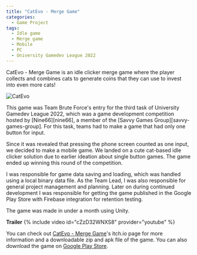 ```yaml
---
title: "CatEvo - Merge Game"
categories:
  - Game Project
tags:
  - Idle game
  - Merge game
  - Mobile
  - PC
  - University Gamedev League 2022
---
```


CatEvo - Merge Game is an idle clicker merge game where the player collects and combines cats to generate coins that they can use to invest into even more cats! 

![CatEvo]({{site.url}}{{site.baseurl}}/assets/images/catevo.png)

This game was Team Brute Force's entry for the third task of University Gamedev League 2022, which was a game development competition hosted by [Nine66][nine66], a member of the [Savvy Games Group][savvy-games-group]. For this task, teams had to make a game that had only one button for input.

Since it was revealed that pressing the phone screen counted as one input, we decided to make a mobile game. We landed on a cute cat-based idle clicker solution due to earlier ideation about single button games. The game ended up winning this round of the competition.

I was responsible for game data saving and loading, which was handled using a local binary data file. As the Team Lead, I was also responsible for general project management and planning. Later on during continued development I was responsible for getting the game published in the Google Play Store with Firebase integration for retention testing.

The game was made in under a month using Unity.

**Trailer**
{% include video id="cZzD32WNXS8" provider="youtube" %}

You can check out [CatEvo - Merge Game][website]'s itch.io page for more information and a downloadable zip and apk file of the game. You can also download the game on [Google Play Store][play-store].

[website]: https://hunnydragon.itch.io/cat-evo
[play-store]: https://play.google.com/store/apps/details?id=com.desireddeveloper.catevo
